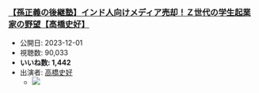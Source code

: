 ### [【孫正義の後継塾】インド人向けメディア売却！Ｚ世代の学生起業家の野望【高橋史好】](https://www.youtube.com/watch?v=1Q7vkYMwAlY)
-   公開日: 2023-12-01
-   視聴数: 90,033
-   **いいね数: 1,442**
-   出演者: [高橋史好](/rehacq_fan/people/高橋史好 "wikilink")
    - [![](https://img.youtube.com/vi/1Q7vkYMwAlY/hqdefault.jpg)](https://www.youtube.com/watch?v=1Q7vkYMwAlY)
